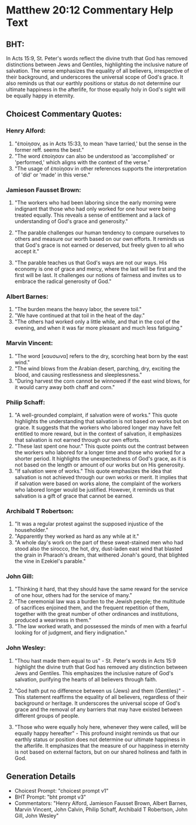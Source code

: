 # Matthew 20:12 Commentary Help Text

## BHT:
In Acts 15:9, St. Peter's words reflect the divine truth that God has removed distinctions between Jews and Gentiles, highlighting the inclusive nature of salvation. The verse emphasizes the equality of all believers, irrespective of their background, and underscores the universal scope of God's grace. It also reminds us that our earthly positions or status do not determine our ultimate happiness in the afterlife, for those equally holy in God's sight will be equally happy in eternity.

## Choicest Commentary Quotes:
### Henry Alford:
1. "ἐποίησαν, as in Acts 15:33, to mean 'have tarried,' but the sense in the former reff. seems the best."
2. "The word ἐποίησαν can also be understood as 'accomplished' or 'performed,' which aligns with the context of the verse."
3. "The usage of ἐποίησαν in other references supports the interpretation of 'did' or 'made' in this verse."

### Jamieson Fausset Brown:
1. "The workers who had been laboring since the early morning were indignant that those who had only worked for one hour were being treated equally. This reveals a sense of entitlement and a lack of understanding of God's grace and generosity." 

2. "The parable challenges our human tendency to compare ourselves to others and measure our worth based on our own efforts. It reminds us that God's grace is not earned or deserved, but freely given to all who accept it." 

3. "The parable teaches us that God's ways are not our ways. His economy is one of grace and mercy, where the last will be first and the first will be last. It challenges our notions of fairness and invites us to embrace the radical generosity of God."

### Albert Barnes:
1. "The burden means the heavy labor, the severe toil."
2. "We have continued at that toil in the heat of the day."
3. "The others had worked only a little while, and that in the cool of the evening, and when it was far more pleasant and much less fatiguing."

### Marvin Vincent:
1. "The word [καυσωνα] refers to the dry, scorching heat born by the east wind." 
2. "The wind blows from the Arabian desert, parching, dry, exciting the blood, and causing restlessness and sleeplessness."
3. "During harvest the corn cannot be winnowed if the east wind blows, for it would carry away both chaff and corn."

### Philip Schaff:
1. "A well-grounded complaint, if salvation were of works." This quote highlights the understanding that salvation is not based on works but on grace. It suggests that the workers who labored longer may have felt entitled to more reward, but in the context of salvation, it emphasizes that salvation is not earned through our own efforts.
2. "These last spent one hour." This quote points out the contrast between the workers who labored for a longer time and those who worked for a shorter period. It highlights the unexpectedness of God's grace, as it is not based on the length or amount of our works but on His generosity.
3. "If salvation were of works." This quote emphasizes the idea that salvation is not achieved through our own works or merit. It implies that if salvation were based on works alone, the complaint of the workers who labored longer would be justified. However, it reminds us that salvation is a gift of grace that cannot be earned.

### Archibald T Robertson:
1. "It was a regular protest against the supposed injustice of the householder."
2. "Apparently they worked as hard as any while at it."
3. "A whole day's work on the part of these sweat-stained men who had stood also the sirocco, the hot, dry, dust-laden east wind that blasted the grain in Pharaoh's dream, that withered Jonah's gourd, that blighted the vine in Ezekiel's parable."

### John Gill:
1. "Thinking it hard, that they should have the same reward for the service of one hour, others had for the service of many."
2. "The ceremonial law was a burden to the Jewish people; the multitude of sacrifices enjoined them, and the frequent repetition of them, together with the great number of other ordinances and institutions, produced a weariness in them."
3. "The law worked wrath, and possessed the minds of men with a fearful looking for of judgment, and fiery indignation."

### John Wesley:
1. "Thou hast made them equal to us" - St. Peter's words in Acts 15:9 highlight the divine truth that God has removed any distinction between Jews and Gentiles. This emphasizes the inclusive nature of God's salvation, purifying the hearts of all believers through faith.

2. "God hath put no difference between us (Jews) and them (Gentiles)" - This statement reaffirms the equality of all believers, regardless of their background or heritage. It underscores the universal scope of God's grace and the removal of any barriers that may have existed between different groups of people.

3. "Those who were equally holy here, whenever they were called, will be equally happy hereafter" - This profound insight reminds us that our earthly status or position does not determine our ultimate happiness in the afterlife. It emphasizes that the measure of our happiness in eternity is not based on external factors, but on our shared holiness and faith in God.


## Generation Details
- Choicest Prompt: "choicest prompt v1"
- BHT Prompt: "bht prompt v3"
- Commentators: "Henry Alford, Jamieson Fausset Brown, Albert Barnes, Marvin Vincent, John Calvin, Philip Schaff, Archibald T Robertson, John Gill, John Wesley"

